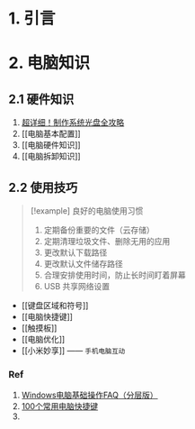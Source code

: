 # 1. 引言


# 2. 电脑知识 
## 2.1 硬件知识 
1. [超详细！制作系统光盘全攻略](https://mp.weixin.qq.com/s/iUCLFADqEZ7vOPQVpKo3Tw)
2. [[电脑基本配置]]
3. [[电脑硬件知识]]
4. [[电脑拆卸知识]]

## 2.2 使用技巧 
> [!example] 良好的电脑使用习惯
> 1. 定期备份重要的文件（云存储）
> 2. 定期清理垃圾文件、删除无用的应用
> 3. 更改默认下载路径
> 4. 更改默认文件储存路径
> 5. 合理安排使用时间，防止长时间盯着屏幕
> 6. USB 共享网络设置

- [[键盘区域和符号]]
- [[电脑快捷键]]
- [[触摸板]]
- [[电脑优化]]
- [[小米妙享]] —— `手机电脑互动`


### Ref 
1. [Windows电脑基础操作FAQ（分层版）](https://www.yuque.com/itxia/basic-computer/vrash83101eeivsm)
2. [100个常用电脑快捷键](https://mp.weixin.qq.com/s/FOaoyMVmPLvJSdn41zG3BQ)
3. 
